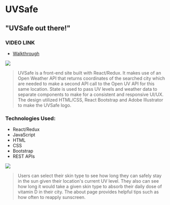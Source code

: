 # **UVSafe**

## "UVSafe out there!"

### VIDEO LINK 
* [Walkthrough](https://www.youtube.com/watch?v=HIo23U668sw?rel=0)

<img src="public/images/uvsafezoomedout.png">

> UVSafe is a front-end site built with React/Redux. It makes use of an Open Weather API that returns coordinates of the searched city which are needed to make a second API call to the Open UV API for this same location. State is used to pass UV levels and weather data to separate components to make for a consistent and responsive UI/UX. The design utilized HTML/CSS, React Bootstrap and Adobe Illustrator to make the UVSafe logo.  

###  ###

### Technologies Used:
* React/Redux
* JavaScript
* HTML
* CSS
* Bootstrap
* REST APIs


<img src="public/images/skintype.png">

> Users can select their skin type to see how long they can safely stay in the sun given their location's current UV level. They also can see how long it would take a given skin type to absorb their daily dose of vitamin D in their city. The about page provides helpful tips such as how often to reapply sunscreen. 

<br></br>
